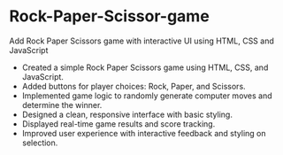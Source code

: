 # Rock-Paper-Scissor-game
Add Rock Paper Scissors game with interactive UI using HTML, CSS and JavaScript
- Created a simple Rock Paper Scissors game using HTML, CSS, and JavaScript.
- Added buttons for player choices: Rock, Paper, and Scissors.
- Implemented game logic to randomly generate computer moves and determine the winner.
- Designed a clean, responsive interface with basic styling.
- Displayed real-time game results and score tracking.
- Improved user experience with interactive feedback and styling on selection.
